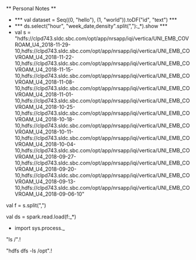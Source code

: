 
** Personal Notes **
- *** val dataset = Seq((0, "hello"), (1, "world")).toDF("id", "text") ***
- *** ds.select("hour", "week_date,density".split(","):_*).show ***
- val s = "hdfs://clpd743.sldc.sbc.com/opt/app/nrsapp/iqi/vertica/UNI_EMB_COVROAM_U4_2018-11-29-10,hdfs://clpd743.sldc.sbc.com/opt/app/nrsapp/iqi/vertica/UNI_EMB_COVROAM_U4_2018-11-22-10,hdfs://clpd743.sldc.sbc.com/opt/app/nrsapp/iqi/vertica/UNI_EMB_COVROAM_U4_2018-11-15-10,hdfs://clpd743.sldc.sbc.com/opt/app/nrsapp/iqi/vertica/UNI_EMB_COVROAM_U4_2018-11-08-10,hdfs://clpd743.sldc.sbc.com/opt/app/nrsapp/iqi/vertica/UNI_EMB_COVROAM_U4_2018-11-01-10,hdfs://clpd743.sldc.sbc.com/opt/app/nrsapp/iqi/vertica/UNI_EMB_COVROAM_U4_2018-10-25-10,hdfs://clpd743.sldc.sbc.com/opt/app/nrsapp/iqi/vertica/UNI_EMB_COVROAM_U4_2018-10-18-10,hdfs://clpd743.sldc.sbc.com/opt/app/nrsapp/iqi/vertica/UNI_EMB_COVROAM_U4_2018-10-11-10,hdfs://clpd743.sldc.sbc.com/opt/app/nrsapp/iqi/vertica/UNI_EMB_COVROAM_U4_2018-10-04-10,hdfs://clpd743.sldc.sbc.com/opt/app/nrsapp/iqi/vertica/UNI_EMB_COVROAM_U4_2018-09-27-10,hdfs://clpd743.sldc.sbc.com/opt/app/nrsapp/iqi/vertica/UNI_EMB_COVROAM_U4_2018-09-20-10,hdfs://clpd743.sldc.sbc.com/opt/app/nrsapp/iqi/vertica/UNI_EMB_COVROAM_U4_2018-09-13-10,hdfs://clpd743.sldc.sbc.com/opt/app/nrsapp/iqi/vertica/UNI_EMB_COVROAM_U4_2018-09-06-10"

 val f = s.split(",")

val ds = spark.read.load(f:_*)

- import sys.process._

"ls /".!

"hdfs dfs -ls /opt".!

